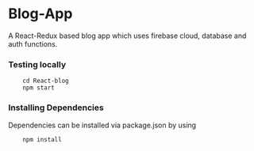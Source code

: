# Blog-App
A React-Redux based blog app which uses firebase cloud, database and auth functions.

### Testing locally
		
		cd React-blog
		npm start

### Installing Dependencies
Dependencies can be installed via package.json by using 
		
		npm install
